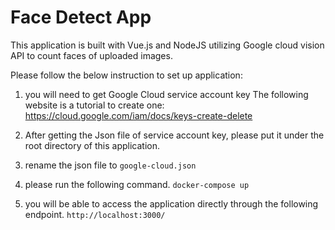 # Face Detect App

This application is built with Vue.js and NodeJS utilizing Google cloud vision API to count faces of uploaded images.

Please follow the below instruction to set up application:

1. you will need to get Google Cloud service account key
The following website is a tutorial to create one: https://cloud.google.com/iam/docs/keys-create-delete

2. After getting the Json file of service account key, please put it under the root directory of this application.

3. rename the json file to `google-cloud.json`

4. please run the following command. `docker-compose up`

5. you will be able to access the application directly through the following endpoint.
`http://localhost:3000/`
